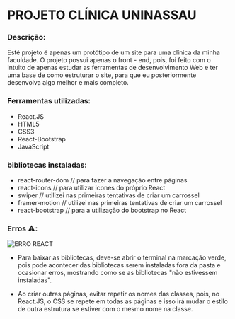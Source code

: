<h1> PROJETO CLÍNICA UNINASSAU </h1>

### Descrição:

 Esté projeto é apenas um protótipo de um site para uma clínica da minha faculdade. O projeto possui apenas o front - end, pois, foi feito com o intuito de apenas estudar as ferramentas de desenvolvimento Web e ter uma base de como estruturar o site, para que eu posteriormente desenvolva algo melhor e mais completo. 
 
### Ferramentas utilizadas:
- React.JS
- HTML5
- CSS3
- React-Bootstrap
- JavaScript
  
 ### bibliotecas instaladas:
- react-router-dom // para fazer a navegação entre páginas 
- react-icons // para utilizar icones do próprio React
- swiper // utilizei nas primeiras tentativas de criar um carrossel
- framer-motion // utilizei nas primeiras tentativas de criar um carrossel
- react-bootstrap // para a utilização do bootstrap no React

### Erros ⚠️:

 ![ERRO REACT](https://github.com/user-attachments/assets/ef9a38a4-70de-4997-87cf-47483ed42348)

- Para baixar as bibliotecas, deve-se abrir o terminal na marcação verde, pois pode acontecer das bibliotecas serem instaladas fora da pasta e ocasionar erros, mostrando como se as bibliotecas "não estivessem instaladas".

- Ao criar outras páginas, evitar repetir os nomes das classes, pois, no React.JS, o CSS se repete em todas as páginas e isso irá mudar o estilo de outra estrutura se estiver com o mesmo nome na classe.

